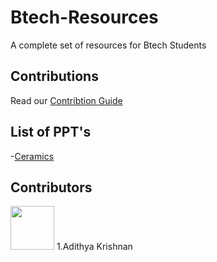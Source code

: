 # Btech-Resources
A complete set of resources for Btech Students

## Contributions
 Read our [Contribtion Guide](https://github.com/CIRUS-LAB/Btech-Resources/blob/main/CONTRIBUTING.md)
## List of PPT's

-[Ceramics](https://github.com/CIRUS-LAB/Btech-Resources/blob/main/ppt/Ceramics/Ceramics.md#section)


## Contributors


<img align="" src="https://avatars.githubusercontent.com/u/79042374?v=4" width="70" height="70" />
1.Adithya Krishnan 
